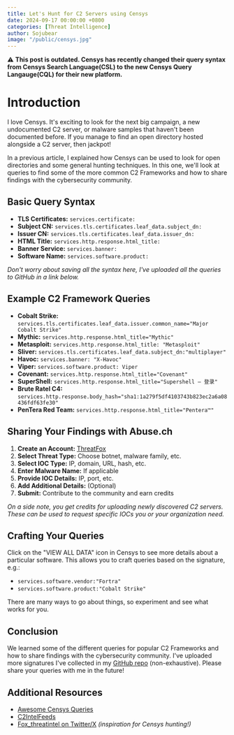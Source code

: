 ```yaml
---
title: Let's Hunt for C2 Servers using Censys
date: 2024-09-17 00:00:00 +0800
categories: [Threat Intelligence]
author: Sojubear
image: "/public/censys.jpg"
---
```

⚠️ **This post is outdated. Censys has recently changed their query syntax from Censys Search Language(CSL) to the new Censys Query Langauge(CQL) for their new platform.**

# Introduction

I love Censys. It's exciting to look for the next big campaign, a new undocumented C2 server, or malware samples that haven't been documented before. If you manage to find an open directory hosted alongside a C2 server, then jackpot!

In a previous article, I explained how Censys can be used to look for open directories and some general hunting techniques. In this one, we'll look at queries to find some of the more common C2 Frameworks and how to share findings with the cybersecurity community.

## Basic Query Syntax
- **TLS Certificates:** `services.certificate:`
- **Subject CN:** `services.tls.certificates.leaf_data.subject_dn:`
- **Issuer CN:** `services.tls.certificates.leaf_data.issuer_dn:`
- **HTML Title:** `services.http.response.html_title:`
- **Banner Service:** `services.banner:`
- **Software Name:** `services.software.product:`

*Don't worry about saving all the syntax here, I've uploaded all the queries to GitHub in a link below.*

## Example C2 Framework Queries
- **Cobalt Strike:** `services.tls.certificates.leaf_data.issuer.common_name="Major Cobalt Strike"`
- **Mythic:** `services.http.response.html_title="Mythic"`
- **Metasploit:** `services.http.response.html_title: "Metasploit"`
- **Sliver:** `services.tls.certificates.leaf_data.subject_dn:"multiplayer"`
- **Havoc:** `services.banner: "X-Havoc"`
- **Viper:** `services.software.product: Viper`
- **Covenant:** `services.http.response.html_title="Covenant"`
- **SuperShell:** `services.http.response.html_title="Supershell — 登录"`
- **Brute Ratel C4:** `services.http.response.body_hash="sha1:1a279f5df4103743b823ec2a6a08436fdf63fe30"`
- **PenTera Red Team:** `services.http.response.html_title="Pentera™"`

## Sharing Your Findings with Abuse.ch
1. **Create an Account:** [ThreatFox](https://threatfox.abuse.ch/)
2. **Select Threat Type:** Choose botnet, malware family, etc.
3. **Select IOC Type:** IP, domain, URL, hash, etc.
4. **Enter Malware Name:** If applicable
5. **Provide IOC Details:** IP, port, etc.
6. **Add Additional Details:** (Optional)
7. **Submit:** Contribute to the community and earn credits

*On a side note, you get credits for uploading newly discovered C2 servers. These can be used to request specific IOCs you or your organization need.*

## Crafting Your Queries
Click on the "VIEW ALL DATA" icon in Censys to see more details about a particular software. This allows you to craft queries based on the signature, e.g.:
- `services.software.vendor:"Fortra"`
- `services.software.product:"Cobalt Strike"`

There are many ways to go about things, so experiment and see what works for you.

## Conclusion
We learned some of the different queries for popular C2 Frameworks and how to share findings with the cybersecurity community. I've uploaded more signatures I've collected in my [GitHub repo](https://github.com/thehappydinoa/awesome-censys-queries) (non-exhaustive). Please share your queries with me in the future!

## Additional Resources
- [Awesome Censys Queries](https://github.com/thehappydinoa/awesome-censys-queries)
- [C2IntelFeeds](https://github.com/drb-ra/C2IntelFeeds/tree/master)
- [Fox_threatintel on Twitter/X](https://x.com/banthisguy9349) *(inspiration for Censys hunting!)* 